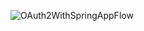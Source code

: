![OAuth2WithSpringAppFlow](https://github.com/NedzaBartlomiej/OAuth2-Spring-app-flow/assets/86315326/21ed5de2-2cce-42ff-a699-fbcedc12ed40)

